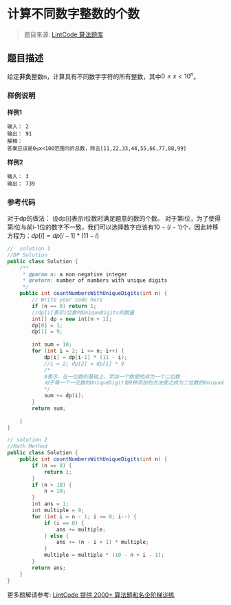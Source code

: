 # 计算不同数字整数的个数
 > 题目来源: [LintCode 算法题库](https://www.lintcode.com/problem/count-numbers-with-unique-digits/?utm_source=sc-github-wzz)
 ## 题目描述
 给定**非负**整数n，计算具有不同数字字符的所有整数，其中$0 \leq x \lt 10^n$。
 ### 样例说明
 **样例1**
```
输入： 2
输出： 91
解释：
答案应该是0≤x<100范围内的总数，除去[11,22,33,44,55,66,77,88,99]
```
**样例2**
```
输入： 3
输出： 739
```
 ### 参考代码
 对于dp的做法：
设dp[i]表示i位数时满足题意的数的个数。
对于第i位，为了使得第i位与前i-1位的数字不一致，我们可以选择数字应该有$10-(i-1)$个，因此转移方程为：$dp[i]=dp[i-1]*(11-i)$
```java
//  solution 1
//DP Solution
public class Solution {
    /**
     * @param n: a non-negative integer
     * @return: number of numbers with unique digits
     */
    public int countNumbersWithUniqueDigits(int n) {
        // Write your code here 
        if (n == 0) return 1;
    	//dp[i]表示i位数时UniqueDigits的数量
        int[] dp = new int[n + 1];
        dp[0] = 1;
        dp[1] = 9;
        
        int sum = 10;
        for (int i = 2; i <= n; i++) {
            dp[i] = dp[i-1] * (11 - i);
            //i = 2; dp[2] = dp[1] * 9 
            /*
            9表示，在一位数的基础上，添加一个数使他成为一个二位数
            对于每一个一位数的UniqueDigit有9种添加的方法使之成为二位数的UniqueDigit
            */
            sum += dp[i];
        }
        return sum;
    
    }
}

// solution 2
//Math Method
public class Solution {
    public int countNumbersWithUniqueDigits(int n) {
        if (n == 0) {
            return 1;
        }
        if (n > 10) {
            n = 10;
        }
        int ans = 1;
        int multiple = 9;
        for (int i = n - 1; i >= 0; i--) {
            if (i == 0) {
                ans += multiple;
            } else {
                ans += (n - i + 1) * multiple;
            }
            multiple = multiple * (10 - n + i - 1);
        }
        return ans;
    } 
}
```
 更多题解请参考: [LintCode 提供 2000+ 算法题和名企阶梯训练](https://www.lintcode.com/problem/?utm_source=sc-github-wzz)